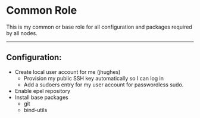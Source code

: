 # Common Role

This is my common or base role for all configuration and packages required by all nodes. 

---

## Configuration:
*   Create local user account for me (jhughes)
    *   Provision my public SSH key automatically so I can log in
    *   Add a sudoers entry for my user account for passwordless sudo. 
*   Enable epel repository
*   Install base packages
    *   git
    *   bind-utils